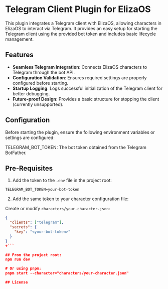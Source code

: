 # Telegram Client Plugin for ElizaOS

This plugin integrates a Telegram client with ElizaOS, allowing characters in ElizaOS to interact via Telegram. It provides an easy setup for starting the Telegram client using the provided bot token and includes basic lifecycle management.

## Features

-   **Seamless Telegram Integration**: Connects ElizaOS characters to Telegram through the bot API.
-   **Configuration Validation**: Ensures required settings are properly configured before starting.
-   **Startup Logging**: Logs successful initialization of the Telegram client for better debugging.
-   **Future-proof Design**: Provides a basic structure for stopping the client (currently unsupported).

## Configuration

Before starting the plugin, ensure the following environment variables or settings are configured:

TELEGRAM_BOT_TOKEN: The bot token obtained from the Telegram BotFather.

## Pre-Requisites

1. Add the token to the `.env` file in the project root:

```env
TELEGRAM_BOT_TOKEN=your-bot-token
```

2. Add the same token to your character configuration file:

Create or modify `characters/your-character.json`:

````json
{
  "clients": ["telegram"],
  "secrets": {
    "key": "<your-bot-token>"
  }
}
+```

## From the project root:
npm run dev

# Or using pnpm:
pnpm start --character="characters/your-character.json"

## License
````
